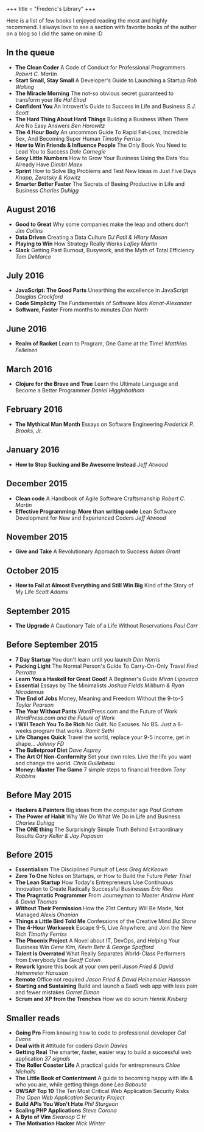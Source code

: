 +++
title = "Frederic's Library"
+++

Here is a list of few books I enjoyed reading the most and highly recommend.
I always love to see a section with favorite books of the author on a blog so
I did the same on mine :D

## In the queue

- **The Clean Coder** A Code of Conduct for Professional Programmers _Robert C. Martin_
- **Start Small, Stay Small** A Developer's Guide to Launching a Startup _Rob Walling_
- **The Miracle Morning** The not-so obvious secret guaranteed to transform your life _Hal Elrod_
- **Confident You** An Introvert's Guide to Success in Life and Business _S.J. Scott_
- **The Hard Thing About Hard Things** Building a Business When There Are No Easy Answers _Ben Horowitz_
- **The 4 Hour Body** An uncommon Guide To Rapid Fat-Loss, Incredible Sex, And Becoming Super Human _Timothy Ferriss_
- **How to Win Friends & Influence People** The Only Book You Need to Lead You to Success _Dale Carnegie_
- **Sexy Little Numbers** How to Grow Your Business Using the Data You Already Have _Dimitri Maex_
- **Sprint** How to Solve Big Problems and Test New Ideas in Just Five Days _Knapp, Zeratsky & Kowitz_
- **Smarter Better Faster** The Secrets of Beeing Productive in Life and Business _Charles Duhigg_

## August 2016

- **Good to Great** Why some companies make the leap and others don't _Jim Collins_
- **Data Driven** Creating a Data Culture _DJ Patil & Hilary Mason_
- **Playing to Win** How Strategy Really Works _Lafley Martin_
- **Slack** Getting Past Burnout, Busywork, and the Myth of Total Efficiency _Tom DeMarco_

## July 2016

- **JavaScript: The Good Parts** Unearthing the excellence in JavaScript _Douglas Crockford_
- **Code Simplicity** The Fundamentals of Software _Max Kanat-Alexander_
- **Software, Faster** From months to minutes _Dan North_

## June 2016

- **Realm of Racket** Learn to Program, One Game at the Time! _Matthias Felleisen_

## March 2016

- **Clojure for the Brave and True** Learn the Ultimate Language and Become a Better Programmer _Daniel Higginbotham_

## February 2016

- **The Mythical Man Month** Essays on Software Engineering _Frederick P. Brooks, Jr._

## January 2016

- **How to Stop Sucking and Be Awesome Instead** _Jeff Atwood_

## December 2015

- **Clean code** A Handbook of Agile Software Craftsmanship _Robert C. Martin_
- **Effective Programming: More than writing code** Lean Software Development for New and Experienced Coders _Jeff Atwood_

## November 2015

- **Give and Take** A Revolutionary Approach to Success _Adam Grant_

## October 2015

- **How to Fail at Almost Everything and Still Win Big** Kind of the Story of My Life _Scott Adams_

## September 2015

- **The Upgrade** A Cautionary Tale of a Life Without Reservations _Paul Carr_

## Before September 2015

- **7 Day Startup** You don't learn until you launch _Dan Norris_
- **Packing Light** The Normal Person's Guide To Carry-On-Only Travel _Fred Perrotta_
- **Learn You a Haskell for Great Good!** A Beginner's Guide _Miran Lipovaca_
- **Essential** Essays by The Minimalists _Joshua Fields Millburn & Ryan Nicodemus_
- **The End of Jobs** Money, Meaning and Freedom Without the 9-to-5 _Taylor Pearson_
- **The Year Without Pants** WordPress.com and the Future of Work _WordPress.com and the Future of Work_
- **I Will Teach You To Be Rich** No Guilt. No Excuses. No BS. Just a 6-weeks program that works. _Ramit Sethi_
- **Life Changes Quick** Travel the world, replace your 9-5 income, get in shape... _Johnny FD_
- **The Bulletproof Diet** _Dave Asprey_
- **The Art Of Non-Conformity** Set your own roles. Live the life you want and change the world. _Chris Guillebeau_
- **Money: Master The Game** 7 simple steps to financial freedom _Tony Robbins_

## Before May 2015

- **Hackers & Painters** Big ideas from the computer age _Paul Graham_
- **The Power of Habit** Why We Do What We Do in Life and Business _Charles Duhigg_
- **The ONE thing** The Surprisingly Simple Truth Behind Extraordinary Results _Gary Keller & Jay Papasan_

## Before 2015

- **Essentialism** The Disciplined Pursuit of Less _Greg McKeown_
- **Zero To One** Notes on Startups, or How to Build the Future _Peter Thiel_
- **The Lean Startup** How Today's Entrepreneurs Use Continuous Innovation to Create Radically Successful Businesses _Eric Ries_
- **The Pragmatic Programmer** From Journeyman to Master _Andrew Hunt & David Thomas_
- **Without Their Permission** How the 21st Century Will Be Made, Not Managed _Alexis Ohanian_
- **Things a Little Bird Told Me** Confessions of the Creative Mind _Biz Stone_
- **The 4-Hour Workweek** Escape 9-5, Live Anywhere, and Join the New Rich _Timothy Ferriss_
- **The Phoenix Project** A Novel about IT, DevOps, and Helping Your Business Win _Gene Kim, Kevin Behr & George Spafford_
- **Talent Is Overrated** What Really Separates World-Class Performers from Everybody Else _Geoff Colvin_
- **Rework** Ignore this book at your own peril _Jason Fried & David Heinemeier Hansson_
- **Remote** Office not required _Jason Fried & David Heinemeier Hansson_
- **Starting and Sustaining** Build and launch a SaaS web app with less pain and fewer mistakes _Garret Dimon_
- **Scrum and XP from the Trenches** How we do scrum _Henrik Kniberg_

## Smaller reads

- **Going Pro** From knowing how to code to professional developer _Cal Evans_
- **Deal with it** Attitude for coders _Gavin Davies_
- **Getting Real** The smarter, faster, easier way to build a successful web application _37 signals_
- **The Roller Coaster Life** A practical guide for entrepreneurs _Chloe Nicholls_
- **The Little Book of Contentment** A guide to becoming happy with life & who you are, while getting things done _Leo Babauta_
- **OWSAP Top 10** The Ten Most Critical Web Application Security Risks _The Open Web Application Security Project_
- **Build APIs You Won't Hate** _Phil Sturgeon_
- **Scaling PHP Applications** _Steve Corona_
- **A Byte of Vim** _Swaroop C H_
- **The Motivation Hacker** _Nick Winter_

